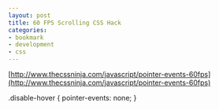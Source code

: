 ```yaml
---
layout: post
title: 60 FPS Scrolling CSS Hack
categories:
- bookmark
- development
- css
---
```

[http://www.thecssninja.com/javascript/pointer-events-60fps](http://www.thecssninja.com/javascript/pointer-events-60fps)

  .disable-hover {
    pointer-events: none;
  }
